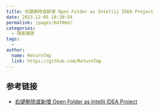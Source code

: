 ```yaml
---
title: 右键删除或新增 Open Folder as Intellij IDEA Project
date: 2023-12-05 18:30:59
permalink: /pages/b4f06d/
categories:
  - 随笔摘录
tags:
  - 
author: 
  name: ReturnTmp
  link: https://github.com/ReturnTmp
---
```



## 参考链接

- [右键删除或新增 Open Folder as Intellij IDEA Project](https://blog.csdn.net/weixin_43451430/article/details/119864764)

